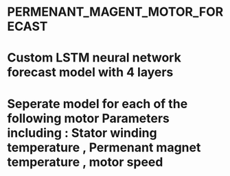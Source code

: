 # PERMENANT_MAGENT_MOTOR_FORECAST
<h1>Custom LSTM neural network forecast model with 4 layers
<h1>Seperate model for each of the following motor Parameters including : Stator winding temperature , Permenant magnet temperature , motor speed

